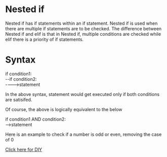 # Nested if

Nested if has if statements within an if statement. Nested if is used when there are multiple if statements are to be checked. 
The difference between Nested if and elif is that in Nested if, multiple conditions are checked while elif there is a priority of if statements.


# Syntax
if condition1:\
--if condition2:\
---->statement

In the above syntax, statement would get executed only if both conditions are satisifed.

Of course, the above is logically equivalent to the below

if condition1 AND condition2:\
-->statement

Here is an example to check if a number is odd or even, removing the case of 0

[Click here for DIY](https://github.com/pythoncoder100/practice/blob/master/Nested_if.ipynb)


